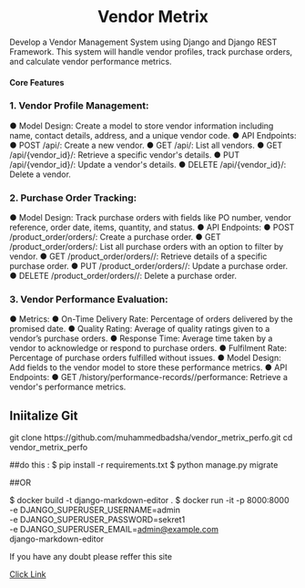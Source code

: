 <h1 align="center">Vendor Metrix</h1>

<p align="left"> Develop a Vendor Management System using Django and Django REST Framework. This
system will handle vendor profiles, track purchase orders, and calculate vendor performance
metrics.</p>

<h4>Core Features

</h4>
<h3>1. Vendor Profile Management:</h3>
● Model Design: Create a model to store vendor information including name, contact
details, address, and a unique vendor code.
● API Endpoints:
● POST /api/: Create a new vendor.
● GET /api/: List all vendors.
● GET /api/{vendor_id}/: Retrieve a specific vendor's details.
● PUT /api/{vendor_id}/: Update a vendor's details.
● DELETE /api/{vendor_id}/: Delete a vendor.

<h3> 2. Purchase Order Tracking: </h3>
● Model Design: Track purchase orders with fields like PO number, vendor reference,
order date, items, quantity, and status.
● API Endpoints:
● POST /product_order/orders/: Create a purchase order.
● GET /product_order/orders/: List all purchase orders with an option to filter by
vendor.
● GET /product_order/orders/<int:pk>/: Retrieve details of a specific purchase order.
● PUT /product_order/orders/<int:pk>/: Update a purchase order.
● DELETE /product_order/orders/<int:pk>/: Delete a purchase order.


<h3 align="left">3. Vendor Performance Evaluation:</h3>
● Metrics:
● On-Time Delivery Rate: Percentage of orders delivered by the promised date.
● Quality Rating: Average of quality ratings given to a vendor’s purchase orders.
● Response Time: Average time taken by a vendor to acknowledge or respond to
purchase orders.
● Fulfilment Rate: Percentage of purchase orders fulfilled without issues.
● Model Design: Add fields to the vendor model to store these performance metrics.
● API Endpoints:
● GET /history/performance-records/<int:pk>/performance: Retrieve a vendor's performance
metrics.

<h2>Iniitalize Git</h2>
git clone https://github.com/muhammedbadsha/vendor_metrix_perfo.git
cd vendor_metrix_perfo

##do this :
$ pip install -r requirements.txt
$ python manage.py migrate

##OR

$ docker build -t django-markdown-editor .
$ docker run -it -p 8000:8000 \
     -e DJANGO_SUPERUSER_USERNAME=admin \
     -e DJANGO_SUPERUSER_PASSWORD=sekret1 \
     -e DJANGO_SUPERUSER_EMAIL=admin@example.com \
     django-markdown-editor
<p>If you have any doubt please reffer this site</p> <a href="https://semaphoreci.com/community/tutorials/dockerizing-a-python-django-web-application">Click Link </a>
